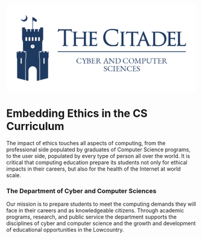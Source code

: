 ![CCS Logo](img/ccs-logo.png)

# Embedding Ethics in the CS Curriculum

The impact of ethics touches all aspects of computing, from the professional side populated by graduates of Computer Science programs, to the user side, populated by every type of person all over the world. It is critical that computing education prepare its students not only for ethical impacts in their careers, but also for the health of the Internet at world scale.

### The Department of Cyber and Computer Sciences

Our mission is to prepare students to meet the computing demands they will face in their careers and as knowledgeable citizens. Through academic programs, research, and public service the department supports the disciplines of cyber and computer science and the growth and development of educational opportunities in the Lowcountry.

